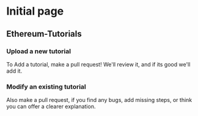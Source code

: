 # Initial page

## Ethereum-Tutorials

### Upload a new tutorial

To Add a tutorial, make a pull request! We'll review it, and if its good we'll add it.

### Modify an existing tutorial

Also make a pull request, if you find any bugs, add missing steps, or think you can offer a clearer explanation.

